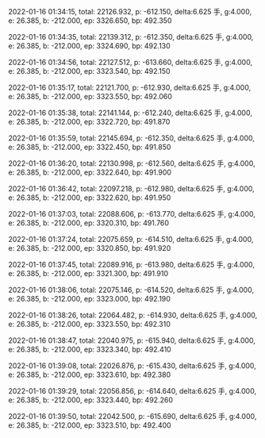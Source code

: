 2022-01-16 01:34:15, total: 22126.932, p: -612.150, delta:6.625 手, g:4.000, e: 26.385, b: -212.000, ep: 3326.650, bp: 492.350

2022-01-16 01:34:35, total: 22139.312, p: -612.350, delta:6.625 手, g:4.000, e: 26.385, b: -212.000, ep: 3324.690, bp: 492.130

2022-01-16 01:34:56, total: 22127.512, p: -613.660, delta:6.625 手, g:4.000, e: 26.385, b: -212.000, ep: 3323.540, bp: 492.150

2022-01-16 01:35:17, total: 22121.700, p: -612.930, delta:6.625 手, g:4.000, e: 26.385, b: -212.000, ep: 3323.550, bp: 492.060

2022-01-16 01:35:38, total: 22141.144, p: -612.240, delta:6.625 手, g:4.000, e: 26.385, b: -212.000, ep: 3322.720, bp: 491.870

2022-01-16 01:35:59, total: 22145.694, p: -612.350, delta:6.625 手, g:4.000, e: 26.385, b: -212.000, ep: 3322.450, bp: 491.850

2022-01-16 01:36:20, total: 22130.998, p: -612.560, delta:6.625 手, g:4.000, e: 26.385, b: -212.000, ep: 3322.640, bp: 491.900

2022-01-16 01:36:42, total: 22097.218, p: -612.980, delta:6.625 手, g:4.000, e: 26.385, b: -212.000, ep: 3322.620, bp: 491.950

2022-01-16 01:37:03, total: 22088.606, p: -613.770, delta:6.625 手, g:4.000, e: 26.385, b: -212.000, ep: 3320.310, bp: 491.760

2022-01-16 01:37:24, total: 22075.659, p: -614.510, delta:6.625 手, g:4.000, e: 26.385, b: -212.000, ep: 3320.850, bp: 491.920

2022-01-16 01:37:45, total: 22089.916, p: -613.980, delta:6.625 手, g:4.000, e: 26.385, b: -212.000, ep: 3321.300, bp: 491.910

2022-01-16 01:38:06, total: 22075.146, p: -614.520, delta:6.625 手, g:4.000, e: 26.385, b: -212.000, ep: 3323.000, bp: 492.190

2022-01-16 01:38:26, total: 22064.482, p: -614.930, delta:6.625 手, g:4.000, e: 26.385, b: -212.000, ep: 3323.550, bp: 492.310

2022-01-16 01:38:47, total: 22040.975, p: -615.940, delta:6.625 手, g:4.000, e: 26.385, b: -212.000, ep: 3323.340, bp: 492.410

2022-01-16 01:39:08, total: 22026.876, p: -615.430, delta:6.625 手, g:4.000, e: 26.385, b: -212.000, ep: 3323.610, bp: 492.380

2022-01-16 01:39:29, total: 22056.856, p: -614.640, delta:6.625 手, g:4.000, e: 26.385, b: -212.000, ep: 3323.440, bp: 492.260

2022-01-16 01:39:50, total: 22042.500, p: -615.690, delta:6.625 手, g:4.000, e: 26.385, b: -212.000, ep: 3323.510, bp: 492.400